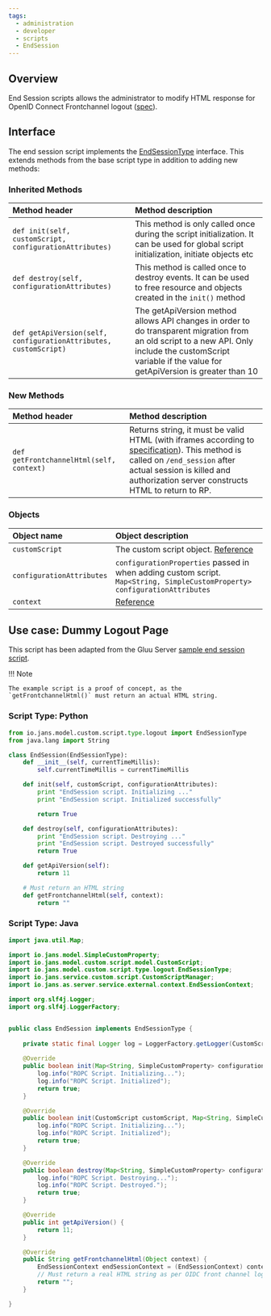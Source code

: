 ```yaml
---
tags:
  - administration
  - developer
  - scripts
  - EndSession
---
```


## Overview
End Session scripts allows the administrator to modify HTML response for OpenID Connect Frontchannel logout ([spec](https://openid.net/specs/openid-connect-frontchannel-1_0.html)).

## Interface
The end session script implements the [EndSessionType](https://github.com/JanssenProject/jans/blob/main/jans-core/script/src/main/java/io/jans/model/custom/script/type/logout/EndSessionType.java) interface. This extends methods from the base script type in addition to adding new methods:

### Inherited Methods
| Method header | Method description |
|:-----|:------|
| `def init(self, customScript, configurationAttributes)` | This method is only called once during the script initialization. It can be used for global script initialization, initiate objects etc |
| `def destroy(self, configurationAttributes)` | This method is called once to destroy events. It can be used to free resource and objects created in the `init()` method |
| `def getApiVersion(self, configurationAttributes, customScript)` | The getApiVersion method allows API changes in order to do transparent migration from an old script to a new API. Only include the customScript variable if the value for getApiVersion is greater than 10 |

### New Methods
| Method header | Method description |
|:-----|:------|
| `def getFrontchannelHtml(self, context)` | Returns string, it must be valid HTML (with iframes according to [specification](http://openid.net/specs/openid-connect-frontchannel-1_0.html)). This method is called on `/end_session` after actual session is killed and authorization server constructs HTML to return to RP. |

### Objects
| Object name | Object description |
|:-----|:------|
|`customScript`| The custom script object. [Reference](https://github.com/JanssenProject/jans/blob/main/jans-core/script/src/main/java/io/jans/model/custom/script/model/CustomScript.java) |
|`configurationAttributes`| `configurationProperties` passed in when adding custom script. `Map<String, SimpleCustomProperty> configurationAttributes` |
|`context`| [Reference](https://github.com/JanssenProject/jans/blob/main/jans-auth-server/server/src/main/java/io/jans/as/server/service/external/context/EndSessionContext.java)


## Use case: Dummy Logout Page
This script has been adapted from the Gluu Server [sample end session script](https://github.com/GluuFederation/community-edition-setup/blob/version_4.4.0/static/extension/end_session/end_session.py). 

!!! Note

    The example script is a proof of concept, as the `getFrontchannelHtml()` must return an actual HTML string.

### Script Type: Python
```python
from io.jans.model.custom.script.type.logout import EndSessionType
from java.lang import String

class EndSession(EndSessionType):
    def __init__(self, currentTimeMillis):
        self.currentTimeMillis = currentTimeMillis

    def init(self, customScript, configurationAttributes):
        print "EndSession script. Initializing ..."
        print "EndSession script. Initialized successfully"

        return True

    def destroy(self, configurationAttributes):
        print "EndSession script. Destroying ..."
        print "EndSession script. Destroyed successfully"
        return True

    def getApiVersion(self):
        return 11

    # Must return an HTML string
    def getFrontchannelHtml(self, context):
        return ""
```

### Script Type: Java
```java
import java.util.Map;

import io.jans.model.SimpleCustomProperty;
import io.jans.model.custom.script.model.CustomScript;
import io.jans.model.custom.script.type.logout.EndSessionType;
import io.jans.service.custom.script.CustomScriptManager;
import io.jans.as.server.service.external.context.EndSessionContext;

import org.slf4j.Logger;
import org.slf4j.LoggerFactory;


public class EndSession implements EndSessionType {
	
	private static final Logger log = LoggerFactory.getLogger(CustomScriptManager.class);
	
	@Override
	public boolean init(Map<String, SimpleCustomProperty> configurationAttributes) {
        log.info("ROPC Script. Initializing...");
        log.info("ROPC Script. Initialized");
        return true;
	}

	@Override
	public boolean init(CustomScript customScript, Map<String, SimpleCustomProperty> configurationAttributes) {
        log.info("ROPC Script. Initializing...");
        log.info("ROPC Script. Initialized");
        return true;
	}

	@Override
	public boolean destroy(Map<String, SimpleCustomProperty> configurationAttributes) {
        log.info("ROPC Script. Destroying...");
        log.info("ROPC Script. Destroyed.");
        return true;
	}

	@Override
	public int getApiVersion() {
		return 11;
	}

	@Override
	public String getFrontchannelHtml(Object context) {
		EndSessionContext endSessionContext = (EndSessionContext) context;
		// Must return a real HTML string as per OIDC front channel logout spec
		return "";
	}

}

```
